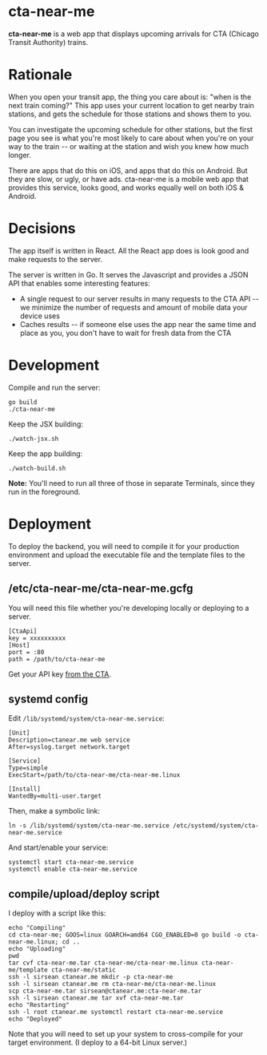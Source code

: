 cta-near-me
===========

**cta-near-me** is a web app that displays upcoming arrivals for CTA (Chicago Transit Authority) trains.

# Rationale

When you open your transit app, the thing you care about is: "when is the next train coming?" This app uses your current location to get nearby train stations, and gets the schedule for those stations and shows them to you.

You can investigate the upcoming schedule for other stations, but the first page you see is what you're most likely to care about when you're on your way to the train -- or waiting at the station and wish you knew how much longer.

There are apps that do this on iOS, and apps that do this on Android. But they are slow, or ugly, or have ads. cta-near-me is a mobile web app that provides this service, looks good, and works equally well on both iOS & Android.

# Decisions

The app itself is written in React. All the React app does is look good and make requests to the server.

The server is written in Go. It serves the Javascript and provides a JSON API that enables some interesting features:

- A single request to our server results in many requests to the CTA API -- we minimize the number of requests and amount of mobile data your device uses
- Caches results -- if someone else uses the app near the same time and place as you, you don't have to wait for fresh data from the CTA

# Development

Compile and run the server:

```
go build
./cta-near-me
```

Keep the JSX building:

```
./watch-jsx.sh
```

Keep the app building:

```
./watch-build.sh
```

**Note:** You'll need to run all three of those in separate Terminals, since they run in the foreground.

# Deployment

To deploy the backend, you will need to compile it for your production environment and upload the executable file and the template files to the server.

## /etc/cta-near-me/cta-near-me.gcfg

You will need this file whether you're developing locally or deploying to a server.

```
[CtaApi]
key = xxxxxxxxxx
[Host]
port = :80
path = /path/to/cta-near-me
```

Get your API key [from the CTA](http://www.transitchicago.com/developers/traintracker.aspx).

## systemd config

Edit `/lib/systemd/system/cta-near-me.service`:

```
[Unit]
Description=ctanear.me web service
After=syslog.target network.target

[Service]
Type=simple
ExecStart=/path/to/cta-near-me/cta-near-me.linux

[Install]
WantedBy=multi-user.target
```

Then, make a symbolic link:

```
ln -s /lib/systemd/system/cta-near-me.service /etc/systemd/system/cta-near-me.service
```

And start/enable your service:

```
systemctl start cta-near-me.service
systemctl enable cta-near-me.service
```

## compile/upload/deploy script

I deploy with a script like this:

```
echo "Compiling"
cd cta-near-me; GOOS=linux GOARCH=amd64 CGO_ENABLED=0 go build -o cta-near-me.linux; cd ..
echo "Uploading"
pwd
tar cvf cta-near-me.tar cta-near-me/cta-near-me.linux cta-near-me/template cta-near-me/static
ssh -l sirsean ctanear.me mkdir -p cta-near-me
ssh -l sirsean ctanear.me rm cta-near-me/cta-near-me.linux
scp cta-near-me.tar sirsean@ctanear.me:cta-near-me.tar
ssh -l sirsean ctanear.me tar xvf cta-near-me.tar
echo "Restarting"
ssh -l root ctanear.me systemctl restart cta-near-me.service
echo "Deployed"

```

Note that you will need to set up your system to cross-compile for your target environment. (I deploy to a 64-bit Linux server.)

